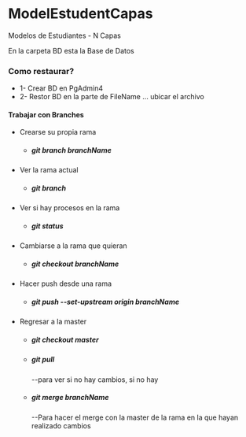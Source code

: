 # ModelEstudentCapas
Modelos de Estudiantes - N Capas

En la carpeta BD esta la Base de Datos
### Como restaurar? 
* 1- Crear BD en PgAdmin4
* 2- Restor BD en la parte de FileName ... ubicar el archivo


#### Trabajar con Branches 
* Crearse su propia rama
  * ##### git branch branchName
* Ver la rama actual
  * ##### git branch 
* Ver si hay procesos en la rama
	* ##### git status
* Cambiarse a la rama que quieran
	* ##### git checkout branchName
* Hacer push desde una rama
	* ##### git push --set-upstream origin branchName
* Regresar a la master
	* ##### git checkout master
  * ##### git pull 
	--para ver si no hay cambios, si no hay
  * ##### git merge branchName 
	--Para hacer el merge con la master de la rama en la que hayan realizado cambios
